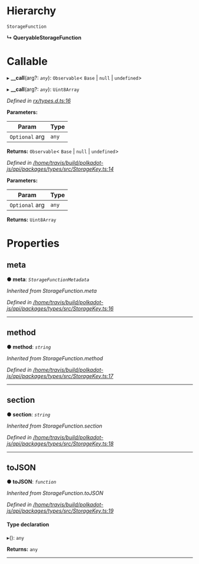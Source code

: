 

# Hierarchy

 `StorageFunction`

**↳ QueryableStorageFunction**

# Callable
▸ **__call**(arg?: *`any`*): `Observable`< `Base` &#124; `null` &#124; `undefined`>

▸ **__call**(arg?: *`any`*): `Uint8Array`

*Defined in [rx/types.d.ts:16](https://github.com/polkadot-js/api/blob/3c8c4b0/packages/api/src/rx/types.d.ts#L16)*

**Parameters:**

| Param | Type |
| ------ | ------ |
| `Optional` arg | `any` |

**Returns:** `Observable`< `Base` &#124; `null` &#124; `undefined`>

*Defined in [/home/travis/build/polkadot-js/api/packages/types/src/StorageKey.ts:14](https://github.com/polkadot-js/api/blob/3c8c4b0/packages/types/src/StorageKey.ts#L14)*

**Parameters:**

| Param | Type |
| ------ | ------ |
| `Optional` arg | `any` |

**Returns:** `Uint8Array`

# Properties

<a id="meta"></a>

##  meta

**● meta**: *`StorageFunctionMetadata`*

*Inherited from StorageFunction.meta*

*Defined in [/home/travis/build/polkadot-js/api/packages/types/src/StorageKey.ts:16](https://github.com/polkadot-js/api/blob/3c8c4b0/packages/types/src/StorageKey.ts#L16)*

___
<a id="method"></a>

##  method

**● method**: *`string`*

*Inherited from StorageFunction.method*

*Defined in [/home/travis/build/polkadot-js/api/packages/types/src/StorageKey.ts:17](https://github.com/polkadot-js/api/blob/3c8c4b0/packages/types/src/StorageKey.ts#L17)*

___
<a id="section"></a>

##  section

**● section**: *`string`*

*Inherited from StorageFunction.section*

*Defined in [/home/travis/build/polkadot-js/api/packages/types/src/StorageKey.ts:18](https://github.com/polkadot-js/api/blob/3c8c4b0/packages/types/src/StorageKey.ts#L18)*

___
<a id="tojson"></a>

##  toJSON

**● toJSON**: *`function`*

*Inherited from StorageFunction.toJSON*

*Defined in [/home/travis/build/polkadot-js/api/packages/types/src/StorageKey.ts:19](https://github.com/polkadot-js/api/blob/3c8c4b0/packages/types/src/StorageKey.ts#L19)*

#### Type declaration
▸(): `any`

**Returns:** `any`

___

